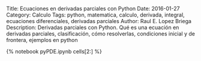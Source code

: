 Title: Ecuaciones en derivadas parciales con Python
Date: 2016-01-27
Category: Calculo
Tags: python, matematica, calculo, derivada, integral, ecuaciones diferenciales, derivadas parciales
Author: Raul E. Lopez Briega
Description: Derivadas parciales con Python. Qué es una ecuación en derivadas parciales, clasificación, cómo resolverlas, condiciones inicial y de frontera, ejemplos en python

{% notebook pyPDE.ipynb cells[2:] %}
